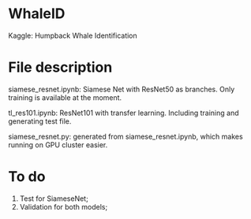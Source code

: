 # WhaleID
Kaggle: Humpback Whale Identification

# File description
siamese_resnet.ipynb: Siamese Net with ResNet50 as branches. Only training is available at the moment.

tl_res101.ipynb: ResNet101 with transfer learning. Including training and generating test file.

siamese_resnet.py: generated from siamese_resnet.ipynb, which makes running on GPU cluster easier.

# To do

1. Test for SiameseNet;
2. Validation for both models;
